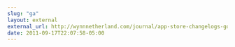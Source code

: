 ```yaml
---
slug: "ga"
layout: external
external_url: http://wynnnetherland.com/journal/app-store-changelogs-good-bad-ugly
date: 2011-09-17T22:07:58-05:00
---
```


